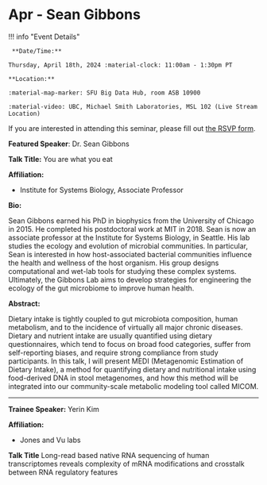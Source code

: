 # Apr - Sean Gibbons

!!! info "Event Details"

     **Date/Time:**

    Thursday, April 18th, 2024 :material-clock: 11:00am - 1:30pm PT

    **Location:**

    :material-map-marker: SFU Big Data Hub, room ASB 10900

    :material-video: UBC, Michael Smith Laboratories, MSL 102 (Live Stream Location)

If you are interested in attending this seminar, please fill out [the RSVP form](https://docs.google.com/forms/d/e/1FAIpQLSfz3Zoi-UHIN9YNEFf2LZ3fgLYpVredR0X8p8S1ceLm_sntxA/viewform).

**Featured Speaker**: Dr. Sean Gibbons

**Talk Title:** You are what you eat

<!-- ![type:video](https://www.youtube.com/embed/<CODE>) -->

**Affiliation:**

- Institute for Systems Biology, Associate Professor

**Bio:**

Sean Gibbons earned his PhD in biophysics from the University of Chicago in 2015. He
completed his postdoctoral work at MIT in 2018. Sean is now an associate professor at the
Institute for Systems Biology, in Seattle. His lab studies the ecology and evolution of microbial
communities. In particular, Sean is interested in how host-associated bacterial communities
influence the health and wellness of the host organism. His group designs computational and
wet-lab tools for studying these complex systems. Ultimately, the Gibbons Lab aims to develop
strategies for engineering the ecology of the gut microbiome to improve human health.

**Abstract:**

Dietary intake is tightly coupled to gut microbiota composition, human metabolism, and to the incidence of virtually all major chronic diseases. Dietary and nutrient intake are usually quantified using dietary questionnaires, which tend to focus on broad food categories, suffer from self-reporting biases, and require strong compliance from study participants. In this talk, I will present MEDI (Metagenomic Estimation of Dietary Intake), a method for quantifying dietary and nutritional intake using food-derived DNA in stool metagenomes, and how this method will be integrated into our community-scale metabolic modeling tool called MICOM.

---

**Trainee Speaker:** Yerin Kim

**Affiliation:**

- Jones and Vu labs

**Talk Title** Long-read based native RNA sequencing of human transcriptomes reveals complexity of mRNA modifications and crosstalk between RNA regulatory features
